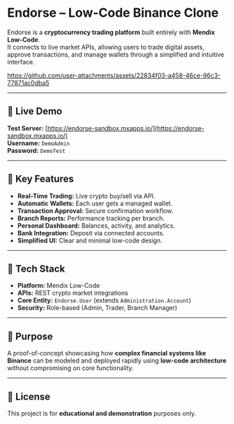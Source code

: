 # Endorse – Low-Code Binance Clone

Endorse is a **cryptocurrency trading platform** built entirely with **Mendix Low-Code**.  
It connects to live market APIs, allowing users to trade digital assets, approve transactions, and manage wallets through a simplified and intuitive interface.

https://github.com/user-attachments/assets/22834f03-a458-46ce-96c3-77871ac0dba5

---

## 🚀 Live Demo
**Test Server:** [https://endorse-sandbox.mxapps.io/](https://endorse-sandbox.mxapps.io/)  
**Username:** `DemoAdmin`  
**Password:** `DemoTest`

---

## 🔑 Key Features
- **Real-Time Trading:** Live crypto buy/sell via API.  
- **Automatic Wallets:** Each user gets a managed wallet.  
- **Transaction Approval:** Secure confirmation workflow.  
- **Branch Reports:** Performance tracking per branch.  
- **Personal Dashboard:** Balances, activity, and analytics.  
- **Bank Integration:** Deposit via connected accounts.  
- **Simplified UI:** Clear and minimal low-code design.

---

## 🧩 Tech Stack
- **Platform:** Mendix Low-Code  
- **APIs:** REST crypto market integrations  
- **Core Entity:** `Endorse.User` (extends `Administration.Account`)  
- **Security:** Role-based (Admin, Trader, Branch Manager)

---

## 🧠 Purpose
A proof-of-concept showcasing how **complex financial systems like Binance** can be modeled and deployed rapidly using **low-code architecture** without compromising on core functionality.

---

## 📝 License
This project is for **educational and demonstration** purposes only.

